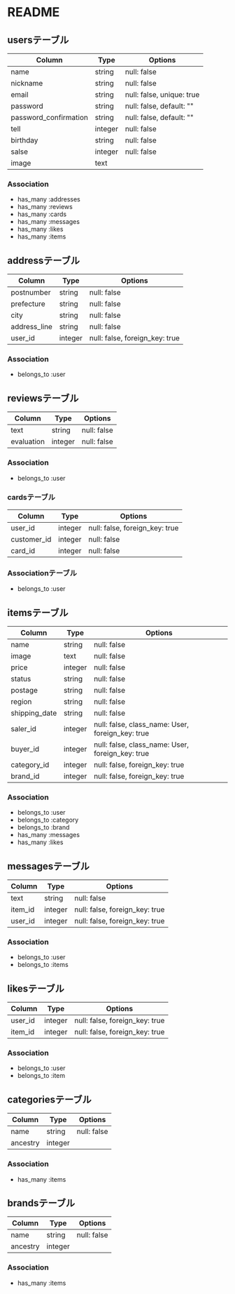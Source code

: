 # README

## usersテーブル

|Column|Type|Options|
|------|----|-------|
|name|string|null: false|
|nickname|string|null: false|
|email|string|null: false, unique: true|
|password|string|null: false, default: ""|
|password_confirmation|string|null: false, default: ""|
|tell|integer|null: false|
|birthday|string|null: false|
|salse|integer|null: false|
|image|text||

### Association
- has_many :addresses
- has_many :reviews
- has_many :cards
- has_many :messages
- has_many :likes
- has_many :items

## addressテーブル

|Column|Type|Options|
|------|----|-------|
|postnumber|string|null: false|
|prefecture|string|null: false|
|city|string|null: false|
|address_line|string|null: false|
|user_id|integer|null: false, foreign_key: true|

### Association
- belongs_to :user

## reviewsテーブル

|Column|Type|Options|
|------|----|-------|
|text|string|null: false|
|evaluation|integer|null: false|

### Association
- belongs_to :user

### cardsテーブル

|Column|Type|Options|
|------|----|-------|
|user_id|integer|null: false, foreign_key: true|
|customer_id|integer|null: false|
|card_id|integer|null: false|

### Associationテーブル
- belongs_to :user


## itemsテーブル

|Column|Type|Options|
|------|----|-------|
|name|string|null: false|
|image|text|null: false|
|price|integer|null: false|
|status|string|null: false|
|postage|string|null: false|
|region|string|null: false|
|shipping_date|string|null: false|
|saler_id|integer|null: false, class_name: User, foreign_key: true|
|buyer_id|integer|null: false, class_name: User, foreign_key: true|
|category_id|integer|null: false, foreign_key: true|
|brand_id|integer|null: false, foreign_key: true|


### Association
- belongs_to :user
- belongs_to :category
- belongs_to :brand
- has_many :messages
- has_many :likes

## messagesテーブル
|Column|Type|Options|
|------|----|-------|
|text|string|null: false|
|item_id|integer|null: false, foreign_key: true|
|user_id|integer|null: false, foreign_key: true|

### Association
- belongs_to :user
- belongs_to :items

## likesテーブル
|Column|Type|Options|
|------|----|-------|
|user_id|integer|null: false, foreign_key: true|
|item_id|integer|null: false, foreign_key: true|

### Association
- belongs_to :user
- belongs_to :item

## categoriesテーブル

|Column|Type|Options|
|------|----|-------|
|name|string|null: false|
|ancestry|integer||

### Association
- has_many :items

## brandsテーブル

|Column|Type|Options|
|------|----|-------|
|name|string|null: false|
|ancestry|integer||

### Association
- has_many :items